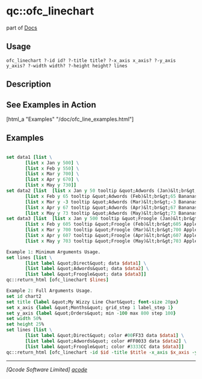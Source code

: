 qc::ofc_linechart
=================

part of [Docs](.)

Usage
-----
`
	ofc_linechart ?-id id? ?-title title? ?-x_axis x_axis? ?-y_axis y_axis? ?-width width? ?-height height? lines
    `

Description
-----------
<h2>See Examples in Action</h2>
    [html_a "Examples" "/doc/ofc_line_examples.html"]

Examples
--------
```tcl

set data1 [list \ 
       [list x Jan y 500] \ 
       [list x Feb y 550] \ 
       [list x Mar y 700] \ 
       [list x Apr y 670] \ 
       [list x May y 730]]
set data2 [list  [list x Jan y 50 tooltip &quot;Adwords (Jan)&lt;br&gt;50 Bananas&quot;] \ 
       [list x Feb y 65 tooltip &quot;Adwords (Feb)&lt;br&gt;65 Bananas&quot;] \ 
       [list x Mar y -3 tooltip &quot;Adwords (Mar)&lt;br&gt;-3 Bananas&quot;] \ 
       [list x Apr y 67 tooltip &quot;Adwords (Apr)&lt;br&gt;67 Bananas&quot;] \ 
       [list x May y 73 tooltip &quot;Adwords (May)&lt;br&gt;73 Bananas&quot;]]
set data3 [list  [list x Jan y 500 tooltip &quot;Froogle (Jan)&lt;br&gt;500 Apples&quot;] \ 
       [list x Feb y 605 tooltip &quot;Froogle (Feb)&lt;br&gt;605 Apples&quot;] \ 
       [list x Mar y 700 tooltip &quot;Froogle (Mar)&lt;br&gt;700 Apples&quot;] \ 
       [list x Apr y 607 tooltip &quot;Froogle (Apr)&lt;br&gt;607 Apples&quot;] \ 
       [list x May y 703 tooltip &quot;Froogle (May)&lt;br&gt;703 Apples&quot;]]

Example 1: Minimum Arguments Usage.
set lines [list \ 
       [list label &quot;Direct&quot; data $data1] \ 
       [list label &quot;Adwords&quot; data $data2] \ 
       [list label &quot;Froogle&quot; data $data3]]
qc::return_html [ofc_linechart $lines]

Example 2: Full Arguments Usage.
set id chart2
set title {label &quot;My Wizzy Line Chart&quot; font-size 20px}
set x_axis {label &quot;Months&quot; grid_step 1 label_step 1}
set y_axis {label &quot;Orders&quot; min -100 max 800 step 100} 
set width 50%
set height 25%  
set lines [list \ 
       [list label &quot;Direct&quot; color #00FF33 data $data1] \ 
       [list label &quot;Adwords&quot; color #FF0033 data $data2] \ 
       [list label &quot;Froogle&quot; color #3333CC data $data3]]
qc::return_html [ofc_linechart -id $id -title $title -x_axis $x_axis -y_axis $y_axis -width $width -height $height --  $lines]

```

----------------------------------
*[Qcode Software Limited] [qcode]*

[qcode]: http://www.qcode.co.uk "Qcode Software"